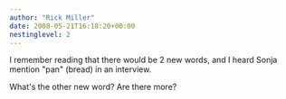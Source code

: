```yaml
---
author: "Rick Miller"
date: 2008-05-21T16:18:20+00:00
nestinglevel: 2
---
```

I remember reading that there would be 2 new words, and I heard Sonja  
mention "pan" (bread) in an interview.  
  
What's the other new word? Are there more?